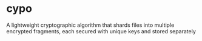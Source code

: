 # cypo
A lightweight cryptographic algorithm that shards files into multiple encrypted fragments, each secured with unique keys and stored separately
